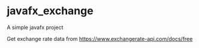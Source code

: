 # javafx_exchange

A simple javafx project

Get exchange rate data from https://www.exchangerate-api.com/docs/free
